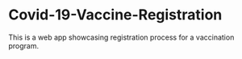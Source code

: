 # Covid-19-Vaccine-Registration
This is a web app showcasing registration process for a vaccination program.
